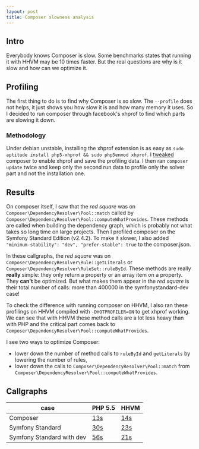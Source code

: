 ```yaml
---
layout: post
title: Composer slowness analysis
---
```

## Intro
Everybody knows Composer is slow. Some benchmarks states that running it with HHVM may be 10 times faster.
But the real questions are why is it slow and how can we optimize it.

## Profiling

The first thing to do is to find why Composer is so slow. The `--profile` does not helps, it just shows you how slow it is and how many memory it uses.
So I decided to run composer through facebook's xhprof to find which parts are slowing it down.

### Methodology

Under debian unstable, installing the xhprof extension is as easy as `sudo aptitude install php5-xhprof && sudo php5enmod xhprof`.
I [tweaked](https://github.com/adriensamson/composer/compare/xhprof) composer to enable xhprof and save the profiling data.
I then ran `composer update` twice and keep only the second run data to profile only the solver part and not the installation one.

## Results

On composer itself, I saw that the *red square* was on `Composer\DependencyResolver\Pool::match` called by `Composer\DependencyResolver\Pool::computeWhatProvides`. These methods are called when building the dependency graph, which is probably not what takes so long time on large projects.
Then I profiled composer on the Symfony Standard Edition (v2.4.2). To make it slower, I also added `"minimum-stability": "dev", "prefer-stable": true` to the composer.json.

In these callgraphs, the *red square* was on `Composer\DependencyResolver\Rule::getLiterals` or `Composer\DependencyResolver\RuleSet::ruleById`. These methods are really **really** simple: they only return a property or an array item on a property. They **can't** be optimized. But what makes them appear in the *red square* is their total number of calls: more than 400000 in the symfonystandard-dev case!

To check the difference with running composer on HHVM, I also ran these profilings on HHVM compiled with `-DHOTPROFILER=ON` to get xhprof working. We can see that with HHVM these method calls are a lot less heavy than with PHP and the critical part comes back to `Composer\DependencyResolver\Pool::computeWhatProvides`.

I see two ways to optimize Composer:
* lower down the number of method calls to `ruleById` and `getLiterals` by lowering the number of rules,
* lower down the calls to `Composer\DependencyResolver\Pool::match` from `Composer\DependencyResolver\Pool::computeWhatProvides`.

## Callgraphs

| case | PHP 5.5 | HHVM |
| ---- | ------- | ---- |
| Composer | [13s](/images/composer/callgraph.composer.php.png) | [14s](/images/composer/callgraph.composer.hhvm.png) |
| Symfony Standard | [30s](/images/composer/callgraph.symfonystandard.php.png) | [23s](/images/composer/callgraph.symfonystandard.hhvm.png) |
| Symfony Standard with dev | [56s](/images/composer/callgraph.symfonystandard-dev.php.png) | [21s](/images/composer/callgraph.symfonystandard-dev.hhvm.png) |

